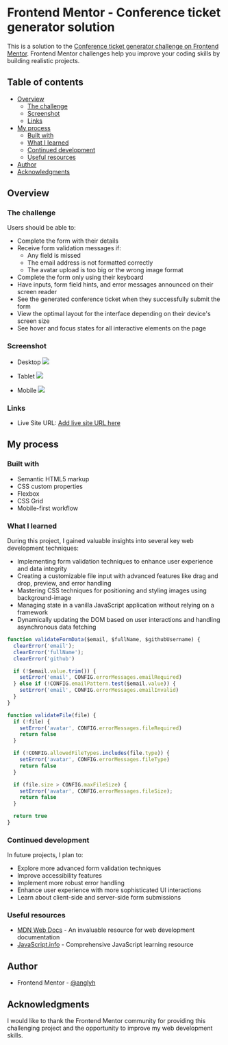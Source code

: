 # Frontend Mentor - Conference ticket generator solution

This is a solution to the [Conference ticket generator challenge on Frontend Mentor](https://www.frontendmentor.io/challenges/conference-ticket-generator-oq5gFIU12w). Frontend Mentor challenges help you improve your coding skills by building realistic projects. 

## Table of contents

- [Overview](#overview)
  - [The challenge](#the-challenge)
  - [Screenshot](#screenshot)
  - [Links](#links)
- [My process](#my-process)
  - [Built with](#built-with)
  - [What I learned](#what-i-learned)
  - [Continued development](#continued-development)
  - [Useful resources](#useful-resources)
- [Author](#author)
- [Acknowledgments](#acknowledgments)

## Overview

### The challenge

Users should be able to:

- Complete the form with their details
- Receive form validation messages if:
  - Any field is missed
  - The email address is not formatted correctly
  - The avatar upload is too big or the wrong image format
- Complete the form only using their keyboard
- Have inputs, form field hints, and error messages announced on their screen reader
- See the generated conference ticket when they successfully submit the form
- View the optimal layout for the interface depending on their device's screen size
- See hover and focus states for all interactive elements on the page

### Screenshot

- Desktop
![](./preview_images/desktop-preview.png)

- Tablet
![](./preview_images/tablet-preview.png)

- Mobile
![](./preview_images/mobile-preview.png)

### Links

- Live Site URL: [Add live site URL here](https://your-live-site-url.com)

## My process

### Built with

- Semantic HTML5 markup
- CSS custom properties
- Flexbox
- CSS Grid
- Mobile-first workflow

### What I learned

During this project, I gained valuable insights into several key web development techniques:

- Implementing form validation techniques to enhance user experience and data integrity
- Creating a customizable file input with advanced features like drag and drop, preview, and error handling
- Mastering CSS techniques for positioning and styling images using background-image
- Managing state in a vanilla JavaScript application without relying on a framework
- Dynamically updating the DOM based on user interactions and handling asynchronous data fetching

```js
function validateFormData($email, $fullName, $githubUsername) {
  clearError('email');
  clearError('fullName');
  clearError('github')

  if (!$email.value.trim()) {
    setError('email', CONFIG.errorMessages.emailRequired)
  } else if (!CONFIG.emailPattern.test($email.value)) {
    setError('email', CONFIG.errorMessages.emailInvalid)
  }
}

function validateFile(file) {
  if (!file) {
    setError('avatar', CONFIG.errorMessages.fileRequired)
    return false
  }

  if (!CONFIG.allowedFileTypes.includes(file.type)) {
    setError('avatar', CONFIG.errorMessages.fileType)
    return false
  }

  if (file.size > CONFIG.maxFileSize) {
    setError('avatar', CONFIG.errorMessages.fileSize);
    return false
  }

  return true
}
```

### Continued development

In future projects, I plan to:

- Explore more advanced form validation techniques
- Improve accessibility features
- Implement more robust error handling
- Enhance user experience with more sophisticated UI interactions
- Learn about client-side and server-side form submissions

### Useful resources

- [MDN Web Docs](https://developer.mozilla.org/) - An invaluable resource for web development documentation
- [JavaScript.info](https://javascript.info/) - Comprehensive JavaScript learning resource

## Author

- Frontend Mentor - [@anglyh](https://www.frontendmentor.io/profile/yourusername)

## Acknowledgments

I would like to thank the Frontend Mentor community for providing this challenging project and the opportunity to improve my web development skills.